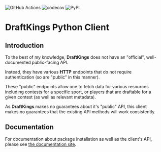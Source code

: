 ![GitHub Actions](https://github.com/trackness/draftkings_client/workflows/DraftKings%20Client/badge.svg?branch=v3)
![codecov](https://codecov.io/gh/trackness/draftkings_client/branch/v3/graph/badge.svg)
![PyPI](https://img.shields.io/pypi/v/draft_kings.svg)

# DraftKings Python Client

## Introduction

To the best of my knowledge, **DraftKings** does not have an "official", well-documented public-facing API.

Instead, they have various **HTTP** endpoints that do not require authentication (so are "public" in this manner).

These "public" endpoints allow one to fetch data for various resources including contests for a specific sport, or
players that are draftable for a given contest (as well as relevant metadata).

As **DraftKings** makes no guarantees about it's "public" API, this client makes no guarantees that the existing API 
methods will work consistently.

## Documentation

For documentation about package installation as well as the client's API, please see 
[the documentation site](https://trackness.github.io/draftkings_client).
